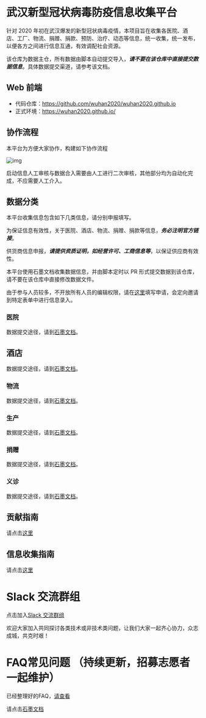 # 武汉新型冠状病毒防疫信息收集平台

针对 2020 年初在武汉爆发的新型冠状病毒疫情，本项目旨在收集各医院、酒店、工厂、物流、捐赠、捐款、预防、治疗、动态等信息，统一收集，统一发布，以便各方之间进行信息互通，有效调配社会资源。

该仓库为数据主仓，所有数据由脚本自动提交导入，**_请不要在该仓库中直接提交数据信息_**，具体数据提交渠道，请参考该文档。

## Web 前端

- 代码仓库：https://github.com/wuhan2020/wuhan2020.github.io
- 正式环境：https://wuhan2020.github.io/

## 协作流程

本平台为方便大家协作，构建如下协作流程

![img](http://www.plantuml.com/plantuml/png/RP31Jkf068NtynIJkMiImf85uQxGdT4d6DfH6akRj5EDEqb4H2MO420HerOn4arQZT5e0NcPcIckU0NR3bqOtJKzttyotodQ55lKgUg0QbGdSDUfO2ENpMKXRxNPz4AyriBH2G1OeQO57PjODiGsHABx95gUQ9-npy5ylxwO7B7nc4sxB0WMaoQ2_zQ92XHJrub2DTEmeLtHgcPo6bwzy9kHw3M4UukMnTXHDPgat7F5zJkVzSN1B2gEcaeM8GPGCSLbR1EufT6AKqxOaaPNea_v5ZRkyA23036eHlTW6IlRn50Jxl_QAjmWrWwnqhgKshHCWwOORxR2H__B_GW7tjz2G0wGAKYTF4HivegQ7-yG316G6fbVUMpaNI8WHuXpQH41Cf8Ozyv5_stUUE378-vFUFqE0I39-2XrogVpIrwIop_n0gbwfY3zVfoq_Vdz8J_jyUTkE0mGA4QfKzM_0G00)

启动信息人工审核与数据合入需要由人工进行二次审核，其他部分均为自动化完成，不应需要人工介入。

## 数据分类

本平台收集信息包含如下几类信息，请分别申报填写。

为保证信息有效性，关于医院、酒店、物流、捐赠、捐款等信息，**_务必注明官方链接_**。

供货商信息申报，**_请提供资质证明，如经营许可、工商信息等_**，以保证供应商有效性。

本平台使用石墨文档收集数据信息，并由脚本定时以 PR 形式提交数据到该仓库，请不要在该仓库中直接修改数据文件。

由于参与人员较多，不开放所有人员的编辑权限，请在[这里](https://shimo.im/forms/YVJkGrGCWwQPTpqY/fill)填写申请，会定向邀请到特定表单中进行信息录入。

### 医院

数据提交途径，请到[石墨文档](https://shimo.im/sheets/k399pHyt6HKvW6xR/MODOC/)。

## 酒店

数据提交途径，请到[石墨文档](https://shimo.im/sheets/Hd9C3QytrJK3RWxG/z1rye/ )。

### 物流

数据提交途径，请到[石墨文档](https://shimo.im/sheets/RTHXp3ghtKXY3GcC/MODOC/)。

### 生产

数据提交途径，请到[石墨文档](https://shimo.im/sheets/pchvJ6ddyRHHdXtv/MODOC/ )。

### 捐赠

数据提交途径，请到[石墨文档](https://shimo.im/sheets/W3gxW6cwkYTDY6DD/)。

### 义诊

数据提交途径，请到[石墨文档](https://shimo.im/sheets/JgXjYCJJTRQxJ3GP/MODOC/ )。

## 贡献指南

请点击[这里](./CONTRIBUTION.md)

## 信息收集指南
请点击[这里](./INFORMATION_GUIDE.md)

# Slack 交流群组
点击加入[Slack 交流群组](https://join.slack.com/t/wuhan2020/shared_invite/enQtOTIzNjA2MDYwOTUxLWVjMjA4MjdhNGVmZmZlZTgxYjM1ZDY1NGVkZDVkNGI0NzhjZGVlYTM2Mjc5Mjk2YjgyYTk1NDJmNTkxODZlOTE)

欢迎大家加入共同探讨各类技术或非技术类问题，让我们大家一起齐心协力，众志成城，共克时艰！

# FAQ常见问题 （持续更新，招募志愿者一起维护）

已经整理好的FAQ，[请查看](./FAQ.md)

请点击[石墨文档](https://shimo.im/docs/DdWvXvtvpxrqrJ83)

